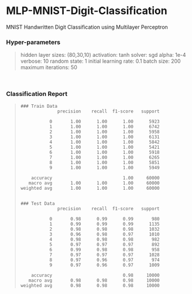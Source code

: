 # MLP-MNIST-Digit-Classification
MNIST Handwritten Digit Classification using Multilayer Perceptron
<br>

### Hyper-parameters
>hidden layer sizes: (80,30,10)
>activation: tanh
>solver: sgd
>alpha: 1e-4
>verbose: 10
>random state: 1
>initial learning rate: 0.1
>batch size: 200
>maximum iterations: 50
<br>

### Classification Report

>     ### Train Data
>                   precision    recall  f1-score   support
>     
>                0       1.00      1.00      1.00      5923
>                1       1.00      1.00      1.00      6742
>                2       1.00      1.00      1.00      5958
>                3       1.00      1.00      1.00      6131
>                4       1.00      1.00      1.00      5842
>                5       1.00      1.00      1.00      5421
>                6       1.00      1.00      1.00      5918
>                7       1.00      1.00      1.00      6265
>                8       1.00      1.00      1.00      5851
>                9       1.00      1.00      1.00      5949
>     
>         accuracy                           1.00     60000
>        macro avg       1.00      1.00      1.00     60000
>     weighted avg       1.00      1.00      1.00     60000
>     
>     
>     ### Test Data
>                   precision    recall  f1-score   support
>     
>                0       0.98      0.99      0.99       980
>                1       0.99      0.99      0.99      1135
>                2       0.98      0.98      0.98      1032
>                3       0.96      0.98      0.97      1010
>                4       0.98      0.98      0.98       982
>                5       0.97      0.97      0.97       892
>                6       0.99      0.98      0.98       958
>                7       0.97      0.97      0.97      1028
>                8       0.97      0.96      0.97       974
>                9       0.97      0.96      0.97      1009
>     
>         accuracy                           0.98     10000
>        macro avg       0.98      0.98      0.98     10000
>     weighted avg       0.98      0.98      0.98     10000
